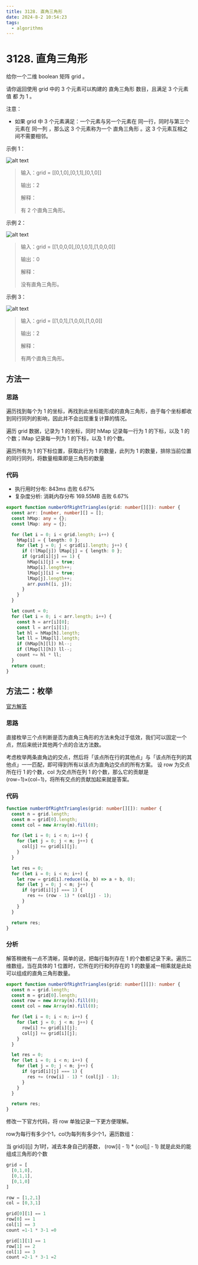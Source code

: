 ```yaml
---
title: 3128. 直角三角形
date: 2024-8-2 10:54:23
tags:
  - algorithms
---
```


# 3128. 直角三角形

给你一个二维 boolean 矩阵 grid 。

请你返回使用 grid 中的 3 个元素可以构建的 直角三角形 数目，且满足 3 个元素值 都 为 1 。

注意：

- 如果 grid 中 3 个元素满足：一个元素与另一个元素在 同一行，同时与第三个元素在 同一列 ，那么这 3 个元素称为一个 直角三角形 。这 3 个元素互相之间不需要相邻。

示例 1：

![alt text](./image-1.png)

> 输入：grid = [[0,1,0],[0,1,1],[0,1,0]]
>
> 输出：2
>
> 解释：
>
> 有 2 个直角三角形。

示例 2：

![alt text](image-2.png)

> 输入：grid = [[1,0,0,0],[0,1,0,1],[1,0,0,0]]
>
> 输出：0
>
> 解释：
>
> 没有直角三角形。

示例 3：

![alt text](image-3.png)

> 输入：grid = [[1,0,1],[1,0,0],[1,0,0]]
>
> 输出：2
>
> 解释：
>
> 有两个直角三角形。

## 方法一

### 思路

遍历找到每个为 1 的坐标，再找到此坐标能形成的直角三角形，由于每个坐标都收到同行同列的影响，因此并不会出现重复计算的情况。

遍历 grid 数据，记录为 1 的坐标，同时 hMap 记录每一行为 1 的下标，以及 1 的个数；lMap 记录每一列为 1 的下标，以及 1 的个数。

遍历所有为 1 的下标位置，获取此行为 1 的数量，此列为 1 的数量，排除当前位置的同行同列，将数量相乘即是三角形的数量

### 代码

- 执行用时分布: 843ms 击败 6.67%
- 复杂度分析: 消耗内存分布 169.55MB 击败 6.67%

```ts
export function numberOfRightTriangles(grid: number[][]): number {
  const arr: [number, number][] = [];
  const hMap: any = {};
  const lMap: any = {};

  for (let i = 0; i < grid.length; i++) {
    hMap[i] = { length: 0 };
    for (let j = 0; j < grid[i].length; j++) {
      if (!lMap[j]) lMap[j] = { length: 0 };
      if (grid[i][j] == 1) {
        hMap[i][j] = true;
        hMap[i].length++;
        lMap[j][i] = true;
        lMap[j].length++;
        arr.push([i, j]);
      }
    }
  }

  let count = 0;
  for (let i = 0; i < arr.length; i++) {
    const h = arr[i][0];
    const l = arr[i][1];
    let hl = hMap[h].length;
    let ll = lMap[l].length;
    if (hMap[h][l]) hl--;
    if (lMap[l][h]) ll--;
    count += hl * ll;
  }
  return count;
}
```

## 方法二：枚举

[官方解答](https://leetcode.cn/problems/right-triangles/solutions/2861202/zhi-jiao-san-jiao-xing-by-leetcode-solut-zbz2/?envType=daily-question&envId=2024-08-02)

### 思路

直接枚举三个点判断是否为直角三角形的方法未免过于低效，我们可以固定一个点，然后来统计其他两个点的合法方法数。

考虑枚举两条直角边的交点，然后将「该点所在行的其他点」与「该点所在列的其他点」一一匹配，即可得到所有以该点为直角边交点的所有方案。
设 row 为交点所在行 1 的个数，col 为交点所在列 1 的个数，那么它的贡献是 (row−1)×(col−1)，将所有交点的贡献加起来就是答案。

### 代码

```ts
function numberOfRightTriangles(grid: number[][]): number {
  const n = grid.length;
  const m = grid[0].length;
  const col = new Array(m).fill(0);

  for (let i = 0; i < n; i++) {
    for (let j = 0; j < m; j++) {
      col[j] += grid[i][j];
    }
  }

  let res = 0;
  for (let i = 0; i < n; i++) {
    let row = grid[i].reduce((a, b) => a + b, 0);
    for (let j = 0; j < m; j++) {
      if (grid[i][j] === 1) {
        res += (row - 1) * (col[j] - 1);
      }
    }
  }

  return res;
}
```

### 分析

解答稍微有一点不清晰，简单的说，把每行每列存在 1 的个数都记录下来。遍历二维数组，当在具体的 1 位置时，它所在的行和列存在的 1 的数量减一相乘就是此处可以组成的直角三角形数量。

```ts
export function numberOfRightTriangles(grid: number[][]): number {
  const n = grid.length;
  const m = grid[0].length;
  const row = new Array(n).fill(0);
  const col = new Array(m).fill(0);

  for (let i = 0; i < n; i++) {
    for (let j = 0; j < m; j++) {
      row[i] += grid[i][j];
      col[j] += grid[i][j];
    }
  }

  let res = 0;
  for (let i = 0; i < n; i++) {
    for (let j = 0; j < m; j++) {
      if (grid[i][j] === 1) {
        res += (row[i] - 1) * (col[j] - 1);
      }
    }
  }

  return res;
}
```

修改一下官方代码，将 row 单独记录一下更方便理解。

row为每行有多少个1，col为每列有多少个1，遍历数组：

当 grid[i][j] 为1时，减去本身自己的基数， (row[i] - 1) * (col[j] - 1) 就是此处的能组成三角形的个数

```ts
grid = [
  [0,1,0],
  [0,1,1],
  [0,1,0]
]

row = [1,2,1]
col = [0,3,1]

grid[0][1] == 1
row[0] == 1
col[1] == 3
count =1-1 * 3-1 =0

grid[1][1] == 1
row[1] == 2
col[1] == 3
count =2-1 * 3-1 =2
```
